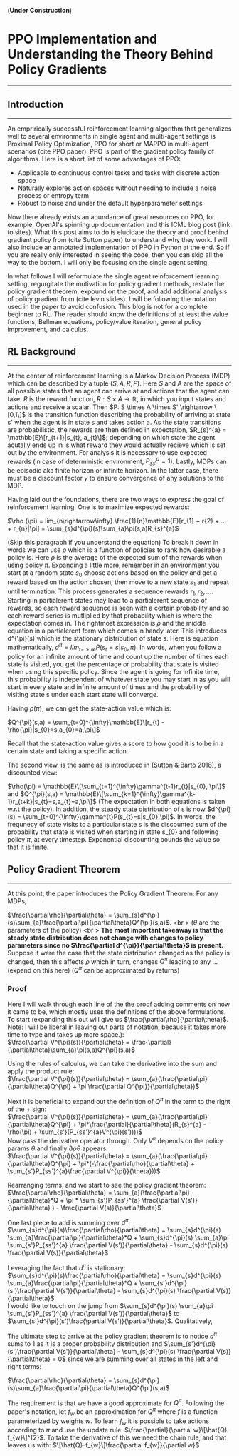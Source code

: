 (**Under Construction**)
# PPO Implementation and Understanding the Theory Behind Policy Gradients
---
## Introduction
---
An emprirically successful reinforcement learning algorithm that generalizes well to several environments in single agent and multi-agent settings is Proximal Policy Optimization, PPO for short or MAPPO in multi-agent scenarios (cite PPO paper). PPO is part of the gradient policy family of algorithms. Here is a short list of some advantages of PPO:
- Applicable to continuous control tasks and tasks with discrete action space
- Naturally explores action spaces without needing to include a noise process or entropy term
- Robust to noise and under the default hyperparameter settings

Now there already exists an abundance of great resources on PPO, for example, OpenAI's spinning up documentation and this ICML blog post (link to sites). What this post aims to do is elucidate the theory and proof behind gradient policy from (cite Sutton paper) to understand why they work. I will also include an annotated implementation of PPO in Python at the end. So if you are really only interested in seeing the code, then you can skip all the way to the bottom. I will only be focusing on the single agent setting.

In what follows I will reformulate the single agent reinforcement learning setting, regurgitate the motivation for policy gradient methods, restate the policy gradient theorem, expound on the proof, and add additional analysis of policy gradient from (cite levin slides). I will be following the notation used in the paper to avoid confusion. This blog is not for a complete beginner to RL. The reader should know the definitions of at least the value functions, Bellman equations, policy/value iteration, general policy improvement, and calculus.
## RL Background
---
At the center of reinforcement learning is a Markov Decision Process (MDP) which can be described by a tuple $(S, A, R, P)$. Here $S$ and $A$ are the space of all possible states that an agent can arrive at and actions that the agent can take. $R$ is the reward function, $R: S \times A \rightarrow \mathbb{R}$, in which you input states and actions and receive a scalar. Then $P: S \times A \times S' \rightarrow \[0,1\]$ is the transition function describing the probability of arriving at state s' when the agent is in state s and takes action a. As the state transitions are probabilistic, the rewards are then defined in expectation, $R_{s}^{a} = \mathbb{E}\[r_{t+1}|s_{t}, a_{t}\]$; depending on which state the agent acutally ends up in is what reward they would actually recieve which is set out by the environment. For analysis it is necessary to use expected rewards (in case of deterministic environment, $P_{ss'}^{a}=1$). Lastly, MDPs can be episodic aka finite horizon or infinite horizon. In the latter case, there must be a discount factor $\gamma$ to ensure convergence of any solutions to the MDP. 

Having laid out the foundations, there are two ways to express the goal of reinforcement learning. One is to maximize expected rewards:

$\rho (\pi) = lim_{n\rightarrow\infty} \frac{1}{n}\mathbb{E}\[r_{1} + r\{2} + ... + r_{n}|\pi] = \sum_{s}d^{\pi}(s)\sum_{a}\pi(s,a)R_{s}^{a}$

(Skip this paragraph if you understand the equation) To break it down in words we can use $\rho$ which is a function of policies to rank how desirable a policy is. Here $\rho$ is the average of the expected sum of the rewards when using policy $\pi$. Expanding a little more, remember in an environment you start at a random state $s_{0}$ choose actions based on the policy and get a reward based on the action chosen, then move to a new state $s_{1}$ and repeat until termination. This process generates a sequence rewards $r_{1}, r_{2}, ...$. Starting in partialerent states may lead to a partialerent sequence of rewards, so each reward sequence is seen with a certain probability and so each reward series is mutliplied by that probability which is where the expectation comes in. The rightmost expression is $\rho$ and the middle equation in a partialerent form which comes in handy later. This introduces d^{\pi}(s) which is the stationary distribution of state s. Here is equation mathematically, $d^{\pi} = lim_{t->\infty} P(s_{t}=s|s_{0},\pi)$. In words, when you follow a policy for an infinite amount of time and count up the number of times each state is visited, you get the percentage or probability that state is visited when using this specific policy. Since the agent is going for infinite time, this probability is independent of whatever state you may start in as you will start in every state and infinite amount of times and the probability of visiting state s under each start state will converge. 

Having $\rho(\pi)$, we can get the state-action value which is:

$Q^{\pi}(s,a) = \sum_{t=0}^{\infty}\mathbb{E}\[r_{t} - \rho{\pi}|s_{0}=s,a_{0}=a,\pi\]$

Recall that the state-action value gives a score to how good it is to be in a certain state and taking a specific action.

The second view, is the same as is introduced in (Sutton & Barto 2018), a discounted view:

$\rho(\pi) = \mathbb{E}\[\sum_{t=1}^{\infty}\gamma^{t-1}r_{t}|s_{0}, \pi\]$
and 
$Q^{\pi}(s,a) = \mathbb{E}\[\sum_{k=1}^{\infty}\gamma^{k-1}r_{t+k}|s_{t}=s,a_{t}=a,\pi\]$ (The expectation in both equations is taken w.r.t the policy).
In addition, the steady state distribution of s is now $d^{\pi}(s) = \sum_{t=0}^{\infty}\gamma^{t}P(s_{t}=s|s_{0},\pi)$. In words, the frequnecy of state visits to a particular state s is the discounted sum of the probability that state is visited when starting in state s_{0} and following policy $\pi$, at every timestep. Exponential discounting bounds the value so that it is finite. 

## Policy Gradient Theorem
---
At this point, the paper introduces the Policy Gradient Theorem:
For any MDPs, <br />

$\frac{\partial\rho}{\partial\theta} = \sum_{s}d^{\pi}(s)\sum_{a}\frac{\partial\pi}{\partial\theta}Q^{\pi}(s,a)$. <br \>
($\theta$ are the parameters of the policy) <br \>
**The most important takeaway is that the steady state distribution does not change with changes to policy parameters since no $\frac{\partial d^{\pi}}{\partial\theta}$ is present.** Suppose it were the case that the state distribution changed as the policy is changed, then this affects $\rho$ which in turn, changes $Q^{\pi}$ leading to any ... (expand on this here) ($Q^{\pi}$ can be approximated by returns)
### Proof
Here I will walk through each line of the the proof adding comments on how it came to be, which mostly uses the definitions of the above formulations.
To start (expanding this out will give us $\frac{\partial\rho}{\partial\theta}$. Note: I will be liberal in leaving out parts of notation, because it takes more time to type and takes up more space.): <br />
$\frac{\partial V^{\pi}(s)}{\partial\theta} = \frac{\partial}{\partial\theta}\sum_{a}\pi(s,a)Q^{\pi}(s,a)$ <br />

Using the rules of calculus, we can take the derivative into the sum and apply the product rule: <br />
$\frac{\partial V^{\pi}(s)}{\partial\theta} = \sum_{a}(\frac{\partial\pi}{\partial\theta}Q^{\pi} + \pi \frac{\partial Q^{\pi}}{\partial\theta})$ <br />

Next it is beneficial to expand out the definition of $Q^{\pi}$ in the term to the right of the $+$ sign: <br />
$\frac{\partial V^{\pi}(s)}{\partial\theta} = \sum_{a}(\frac{\partial\pi}{\partial\theta}Q^{\pi} + \pi*\frac{\partial}{\partial\theta}(R_{s}^{a} - \rho(\pi) + \sum_{s'}(P_{ss'}^{a}V^{\pi}(s'))))$
<br />
Now pass the derivative operator through. Only $V^{\pi}$ depends on the policy params $\theta$ and finally $\partial{\rho}{\theta}$ appears: <br />
$\frac{\partial V^{\pi}(s)}{\partial\theta} = \sum_{a}(\frac{\partial\pi}{\partial\theta}Q^{\pi} + \pi*(-\frac{\partial\rho}{\partial\theta} + \sum_{s'}P_{ss'}^{a}\frac{\partial V^{\pi}}{\theta}))$ <br />

Rearranging terms, and we start to see the policy gradient theorem: <br />
$\frac{\partial\rho}{\partial\theta} = \sum_{a}(\frac{\partial\pi}{\partial\theta}*Q + \pi * \sum_{s'}P_{ss'}^{a} \frac{\partial V(s')}{\partial\theta} ) - \frac{\partial V(s)}{\partial\theta}$ <br />

One last piece to add is summing over $d^{\pi}$:  <br />
$\sum_{s}d^{\pi}(s)\frac{\partial\rho}{\partial\theta} = \sum_{s}d^{\pi}(s) \sum_{a}\frac{\partial\pi}{\partial\theta}*Q + \sum_{s}d^{\pi}(s) \sum_{a}\pi \sum_{s'}P_{ss'}^{a} \frac{\partial V(s')}{\partial\theta} - \sum_{s}d^{\pi}(s) \frac{\partial V(s)}{\partial\theta}$ <br />

Leveraging the fact that $d^{\pi}$ is stationary: <br />
$\sum_{s}d^{\pi}(s)\frac{\partial\rho}{\partial\theta} = \sum_{s}d^{\pi}(s) \sum_{a}\frac{\partial\pi}{\partial\theta}*Q + \sum_{s'}d^{\pi}(s')\frac{\partial V(s')}{\partial\theta} - \sum_{s}d^{\pi}(s) \frac{\partial V(s)}{\partial\theta}$ <br />
I would like to touch on the jump from $\sum_{s}d^{\pi}(s) \sum_{a}\pi \sum_{s'}P_{ss'}^{a} \frac{\partial V(s')}{\partial\theta}$ to $\sum_{s'}d^{\pi}(s')\frac{\partial V(s')}{\partial\theta}$. Qualitatively, 

The ultimate step to arrive at the policy gradient theorem is to notice $d^{\pi}$ sums to 1 as it is a proper probability distribution and $\sum_{s'}d^{\pi}(s')\frac{\partial V(s')}{\partial\theta} - \sum_{s}d^{\pi}(s) \frac{\partial V(s)}{\partial\theta} = 0$ since we are summing over all states in the left and right terms: <br />

$\frac{\partial\rho}{\partial\theta} = \sum_{s}d^{\pi}(s)\sum_{a}\frac{\partial\pi}{\partial\theta}Q^{\pi}(s,a)$ <br />

The requirement is that we have a good approximate for $Q^{\pi}$. Following the paper's notation, let $f_{w}$ be an approximation for $Q^{\pi}$ where $f$ is a function parameterized by weights $w$. To learn $f_{w}$ it is possible to take actions according to $\pi$ and use the update rule: $\frac{\partial}{\partial w}\[\hat{Q}-f_{w}\]^{2}$. To take the derivative of this we need the chain rule, and that leaves us with: $\[\hat{Q}-f_{w}\]\frac{\partial f_{w}}{\partial w}$ 

